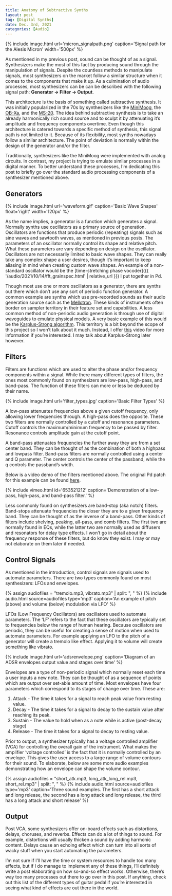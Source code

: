 ```yaml
---
title: Anatomy of Subtractive Synths
layout: post
tag: [Digital Synths]
date: Dec. 3rd, 2021
categories: [Audio]
---
```


{% include image.html url='micron_signalpath.png' caption='Signal path for the Alesis Micron' width='500px' %}

As mentioned in my previous post, sound can be thought of as a signal. Synthesizers make the most of this fact by producing sound through the manipulation of signals. Despite the countless methods to manipulate signals, most synthesizers on the market follow a similar structure when it comes to the components that make it up. As a culmination of audio processes, most synthesizers can be can be described with the following signal path: **Generator -> Filter -> Output**.

This architecture is the basis of something called subtractive synthesis. It was initially popularized in the 70s by synthesizers like the [MiniMoog](https://www.vintagesynth.com/moog/moog.php), the [OB-Xa](https://www.vintagesynth.com/oberheim/obxa.php), and the [MS-20](https://www.vintagesynth.com/korg/ms20.php). The idea behind subtractive synthesis is to take an already harmonically rich sound source and to sculpt it by attenuating it’s amplitude and frequency components overtime. Even though this architecture is catered towards a specific method of synthesis, this signal path is not limited to it. Because of its flexibility, most synths nowadays follow a similar architecture. The point of deviation is normally within the design of the generator and/or the filter.

Traditionally, synthesizers like the MiniMoog were implemented with analog circuits. In contrast, my project is trying to emulate similar processes in a digital manner. To better understand these processes, I’m dedicating this post to briefly go over the standard audio processing components of a synthesizer mentioned above.

## Generators

{% include image.html url='waveform.gif' caption='Basic Wave Shapes' float='right' width='120px' %}

As the name implies, a generator is a function which generates a signal. Normally synths use oscillators as a primary source of generation. Oscillators are functions that produce periodic (repeating) signals such as sine waves and sawtooth waves, as mentioned in previous posts. The parameters of an oscillator normally control its shape and relative pitch. What these parameters are vary depending on design on the oscillator. Oscillators are not necessarily limited to basic wave shapes. They can really take any complex shape a user desires, though it’s important to keep aliasing in mind when creating custom wave shapes. An example of a non-standard oscillator would be the [time-stretching phase vocoder]({{ '/audio/2021/10/14/fft_grainspec.html' | relative_url }}) I put together in Pd.

Though most use one or more oscillators as a generator, there are synths out there which don’t use any sort of periodic function generator. A common example are synths which use pre-recorded sounds as their audio generation source such as the [Mellotron](https://www.soundonsound.com/reviews/mellotron-mkvi). These kinds of instruments often border on sampler territory in their feature set and capabilities. A less common method of non-periodic audio generation is through use of digital waveguides to emulate physical models. A very basic example of this would be the [Karplus-Strong algorithm](https://ccrma.stanford.edu/~jos/pasp/Karplus_Strong_Algorithm.html). This territory is a bit beyond the scope of this project so I won’t talk about it much. Instead, I offer [this](https://www.youtube.com/watch?v=ppx72p27JNU) video for more information if you’re interested. I may talk about Karplus-Strong later however.

## Filters

Filters are functions which are used to alter the phase and/or frequency components within a signal. While there many different types of filters, the ones most commonly found on synthesizers are low-pass, high-pass, and band-pass. The function of these filters can more or less be deduced by their name.

{% include image.html url='filter_types.jpg' caption='Basic Filter Types' %}

A low-pass attenuates frequencies above a given cutoff frequency, only allowing lower frequencies through. A high-pass does the opposite. These two filters are normally controlled by a cutoff and resonance parameters. Cutoff controls the maximum/minimum frequency to be passed by filter. Resonance controls amplitude gain at the cutoff point.

A band-pass attenuates frequencies the further away they are from a set center band. They can be thought of as the combination of both a highpass and lowpass filter. Band-pass filters are normally controlled using a center and Q parameter. The center controls the center of the passband, while the q controls the passband’s width.

Below is a video demo of the filters mentioned above. The original Pd patch for this example can be found [here](/GRPH/assets/other/filter_example.zip).

{% include vimeo.html id='653521212' caption='Demonstration of a low-pass, high-pass, and band-pass filter.' %}

Less commonly found on synthesizers are band-stop (aka notch) filters. Band-stops attenuate frequencies the closer they are to a given frequency band. They can be thought of as the inverse of a band-pass. Other kinds of filters include shelving, peaking, all-pass, and comb filters. The first two are normally found in EQs, while the latter two are normally used as diffusers and resonators for delay type effects. I won’t go in detail about the frequency response of these filters, but do know they exist. I may or may not elaborate on them later if needed.

## Control Signals

As mentioned in the introduction, control signals are signals used to automate parameters. There are two types commonly found on most synthesizers: LFOs and envelopes.

{% assign audiofiles = "tremolo.mp3, vibrato.mp3" | split: ", " %}
{% include audio.html source=audiofiles type='mp3' caption='An example of pitch (above) and volume (below) modulation via LFO' %}

LFOs (Low Frequency Oscillators) are oscillators used to automate parameters. The ‘LF’ refers to the fact that these oscillators are typically set to frequencies below the range of human hearing. Because oscillators are periodic, they can be useful for creating a sense of motion when used to automate parameters. For example applying an LFO to the pitch of a generator will create a tremolo like effect. Applying it to volume will create something like vibrato.

{% include image.html url='adsrenvelope.png' caption='Diagram of an ADSR envelopes output value and stages over time' %}

Envelopes are a type of non-periodic signal which normally reset each time a user inputs a new note. They can be thought of as a sequence of points which are output over set-able amount of time. Most envelopes have four parameters which correspond to its stages of change over time. These are:

1. Attack - The time it takes for a signal to reach peak value from resting value.
2. Decay - The time it takes for a signal to decay to the sustain value after reaching its peak.
3. Sustain - The value to hold when as a note while is active (post-decay stage)
4. Release - The time it takes for a signal to decay to resting value.

Prior to output, a synthesizer typically has a voltage controlled amplifier (VCA) for controlling the overall gain of the instrument. What makes the amplifier ‘voltage controlled’ is the fact that it is normally controlled by an envelope. This gives the user access to a large range of volume contours for their sound. To elaborate, below are some more audio examples demonstrating how an envelope can shape the volume contour.

{% assign audiofiles = "short_atk.mp3, long_atk_long_rel.mp3, short_rel.mp3" | split: ", " %}
{% include audio.html source=audiofiles type='mp3' caption='Three sound examples. The first has a short attack and long release, the second has a long attack and long release, the third has a long attack and short release' %}

## Output

Post VCA, some synthesizers offer on-board effects such as distortions, delays, choruses, and reverbs. Effects can do a lot of things to sound. For example, distortions will usually thicken a sound by adding harmonic content. Delays cause an echoing effect which can turn into all sorts of wacky stuff when you start automating the parameters.

I’m not sure if I’ll have the time or system resources to handle too many effects, but if I do manage to implement any of these things, I’ll definitely write a post elaborating on how so-and-so effect works. Otherwise, there’s way too many processes out there to go over in this post. If anything, check out this list of the different types of guitar pedal if you’re interested in seeing what kind of effects are out there in the world.
